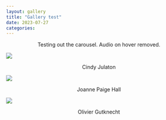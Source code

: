 ```yaml
---
layout: gallery
title: "Gallery test"
date: 2023-07-27
categories:
---
```


<style>
p {text-align: center;}

.main-carousel {
    max-height: 800px;
    margin-left: auto;
    margin-right: auto;
}
</style>

Testing out the carousel. Audio on hover removed.

<div class="main-carousel" data-flickity='{ "autoPlay": true, "wrapAround": true, "fade": true, "prevNextButtons": false }'>
  <div class="carousel-cell">
     <img id="img_01" src="/site/assets/img/img_cindyJulaton_present.jpg" onmouseover="mouseON_01()" onmouseout="mouseOFF_01()"/>
     <p>Cindy Julaton</p>
  </div>
  <div class="carousel-cell">
     <img id="img_02" src="/site/assets/img/img_joanneHall_present.jpg" onmouseover="mouseON_02()" onmouseout="mouseOFF_02()"/>
     <p>Joanne Paige Hall</p>
  </div>
  <div class="carousel-cell">
     <img id="img_03" src="/site/assets/img/img_olivierGutknecht_present.jpg" onmouseover="mouseON_03()" onmouseout="mouseOFF_03()"/>
     <p>Olivier Gutknecht</p>
  </div>
</div>

<script>

  var img_01 = document.getElementById("img_01");
  var img_02 = document.getElementById("img_02");
  var img_03 = document.getElementById("img_03");

  function mouseON_01() {
    img_01.src = "/site/assets/img/img_cindyJulaton_present_HOVER.png";
  }

  function mouseON_02() {
    img_02.src = "/site/assets/img/img_joanneHall_present_HOVER.png";
  }

  function mouseON_03() {
    img_03.src = "/site/assets/img/img_olivierGutknecht_present_HOVER.png";
  }

  function mouseOFF_01() {
    img_01.src = "/site/assets/img/img_cindyJulaton_present.jpg";
  }

  function mouseOFF_02() {
    img_02.src = "/site/assets/img/img_joanneHall_present.jpg";
  }

  function mouseOFF_03() {
    img_03.src = "/site/assets/img/img_olivierGutknecht_present.jpg";
  }

</script> 

